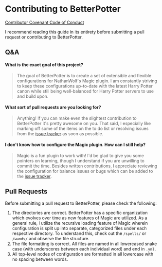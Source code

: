 # Contributing to BetterPotter

[Contributor Covenant Code of Conduct](https://github.com/grisstyl/BetterPotter/blob/master/CODE_OF_CONDUCT.md)

I recommend reading this guide in its entirety before submitting a pull request or contributing to BetterPotter.

## Q&A

#### What is the exact goal of this project?

> The goal of BetterPotter is to create a set of extensible and flexible configurations for NathanWolf's Magic plugin. I am constantly striving to keep these configurations up-to-date with the latest Harry Potter canon while still being well-balanced for Harry Potter servers to use and build upon.

#### What sort of pull requests are you looking for?

> Anything! If you can make even the slightest contribution to BetterPotter it's pretty awesome on you. That said, I especially like marking off some of the items on the to do list or resolving issues from the [issue tracker](https://github.com/grisstyl/BetterPotter/issues) as soon as possible.

#### I don't know how to configure the Magic plugin. How can I still help?

> Magic is a fun plugin to work with! I'd be glad to give you some pointers on learning, though I understand if you are unwilling to commit the time. Besides written contributions, I appreciate reviewing the configuration for balance issues or bugs which can be added to the [issue tracker](https://github.com/grisstyl/BetterPotter/issues).

## Pull Requests

Before submitting a pull request to BetterPotter, please check the following:

1. The directories are correct. BetterPotter has a specific organization which evolves over time as new features of Magic are utilized. As a general rule, I utilize the recursive loading feature of Magic wherein configuration is split up into separate, categorized files under each respective directory. To understand this, check out the `/spells/` or `/wands/` and observe the file structure.
2. The file formatting is correct. All files are named in all lowercased snake case (with underscores between each individual word) and end in `.yml`.
3. All top-level nodes of configuration are formatted in all lowercase with no spacing between words.
